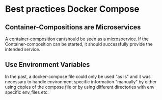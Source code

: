 # Best practices **Docker Compose**

## Container-Compositions are **Microservices**

A container-composition can/should be seen as a microsoervice. If the Container-composition can be started, it should successfully provide the intended service.

## Use Environment Variables

In the past, a docker-compose file could only be used "as is" and it was necessary to handle environment specific information "manually" by either using copies of the compose file or by using different directories with env specific env_files etc.
